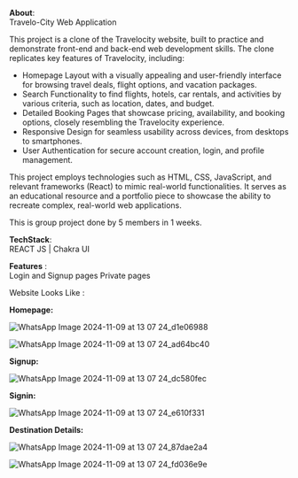 <b>About</b>:</br>
Travelo-City Web Application

This project is a clone of the Travelocity website, built to practice and demonstrate front-end and back-end web development skills. The clone replicates key features of Travelocity, including:

- Homepage Layout with a visually appealing and user-friendly interface for browsing travel deals, flight options, and vacation packages.
- Search Functionality to find flights, hotels, car rentals, and activities by various criteria, such as location, dates, and budget.
- Detailed Booking Pages that showcase pricing, availability, and booking options, closely resembling the Travelocity experience.
- Responsive Design for seamless usability across devices, from desktops to smartphones.
- User Authentication for secure account creation, login, and profile management.

This project employs technologies such as HTML, CSS, JavaScript, and relevant frameworks (React) to mimic real-world functionalities. It serves as an educational resource and a portfolio piece to showcase the ability to recreate complex, real-world web applications.

This is group project done by 5 members in 1 weeks.

<b>TechStack</b>:</br>
REACT JS | Chakra UI

<b>Features</b> :</br>
Login and Signup pages
Private pages

Website Looks Like :

<b>Homepage:</b>
 
![WhatsApp Image 2024-11-09 at 13 07 24_d1e06988](https://github.com/user-attachments/assets/25a874c4-856c-4ce6-b638-bbb2c8babf70)

![WhatsApp Image 2024-11-09 at 13 07 24_ad64bc40](https://github.com/user-attachments/assets/98837b66-ccad-4f01-8400-220941b4b5bc)


<b>Signup:</b>

![WhatsApp Image 2024-11-09 at 13 07 24_dc580fec](https://github.com/user-attachments/assets/02d5db67-29bf-4540-9c9e-41ad177d293b)

<b>Signin:</b>

![WhatsApp Image 2024-11-09 at 13 07 24_e610f331](https://github.com/user-attachments/assets/31089e02-1814-4276-a0a9-40ed2709f1ae)

<b>Destination Details:</b>

![WhatsApp Image 2024-11-09 at 13 07 24_87dae2a4](https://github.com/user-attachments/assets/eeb1ad7b-c5a9-49c0-aa53-a8b565d516e2)

![WhatsApp Image 2024-11-09 at 13 07 24_fd036e9e](https://github.com/user-attachments/assets/fe65e17f-4d4b-4205-8a82-02dde32fc359)


